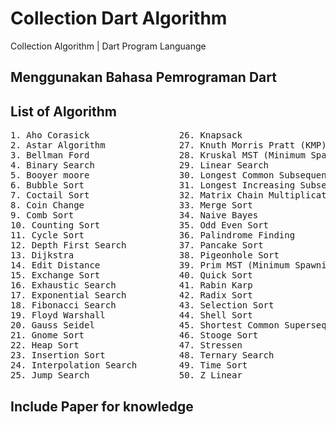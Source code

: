 # Collection Dart Algorithm
Collection Algorithm | Dart Program Languange 
## Menggunakan Bahasa Pemrograman Dart
## List of Algorithm
<pre>
1. Aho Corasick                 26. Knapsack
2. Astar Algorithm              27. Knuth Morris Pratt (KMP)
3. Bellman Ford                 28. Kruskal MST (Minimum Spawning Tree)
4. Binary Search                29. Linear Search
5. Booyer moore                 30. Longest Common Subsequence
6. Bubble Sort                  31. Longest Increasing Subsequence
7. Coctail Sort                 32. Matrix Chain Multiplication (Base)
8. Coin Change                  33. Merge Sort
9. Comb Sort                    34. Naive Bayes
10. Counting Sort               35. Odd Even Sort
11. Cycle Sort                  36. Palindrome Finding
12. Depth First Search          37. Pancake Sort
13. Dijkstra                    38. Pigeonhole Sort
14. Edit Distance               39. Prim MST (Minimum Spawning Tree)
15. Exchange Sort               40. Quick Sort
16. Exhaustic Search            41. Rabin Karp
17. Exponential Search          42. Radix Sort
18. Fibonacci Search            43. Selection Sort
19. Floyd Warshall              44. Shell Sort
20. Gauss Seidel                45. Shortest Common Supersequence
21. Gnome Sort                  46. Stooge Sort
22. Heap Sort                   47. Stressen
23. Insertion Sort              48. Ternary Search
24. Interpolation Search        49. Time Sort
25. Jump Search                 50. Z Linear
</pre>
## Include Paper for knowledge
<br/>   
